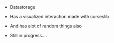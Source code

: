 

- Datastorage

+ Has a visualized interaction made with curseslib

+ And has alot of random things also



+ Still in progress....
